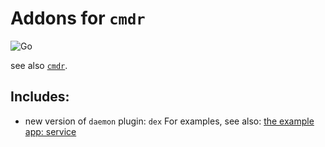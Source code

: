 # Addons for `cmdr`

![Go](https://github.com/hedzr/cmdr-addons/workflows/Go/badge.svg)


see also [`cmdr`](https://github.com/hedzr/cmdr).


## Includes:

- new version of `daemon` plugin: `dex`
  For examples, see also: [the example app: service](https://github.com/hedzr/cmdr-examples/tree/master/examples/service)









